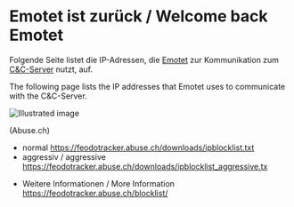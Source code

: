 # Emotet ist zurück / Welcome back Emotet
Folgende Seite listet die IP-Adressen, die [Emotet](https://de.wikipedia.org/wiki/Emotet) zur Kommunikation zum [C&C-Server](https://en.wikipedia.org/wiki/Command_and_control) nutzt, auf.

<p>
  The following page lists the IP addresses that Emotet uses to communicate with the C&C-Server.
</p>

<p>
  <img alt="Illustrated image" src="https://cdn.pixabay.com/photo/2017/05/16/17/06/ransomware-2318381_960_720.jpg">
</p>

(Abuse.ch)
- normal https://feodotracker.abuse.ch/downloads/ipblocklist.txt
- aggressiv / aggressive https://feodotracker.abuse.ch/downloads/ipblocklist_aggressive.tx
+ Weitere Informationen / More Information https://feodotracker.abuse.ch/blocklist/
